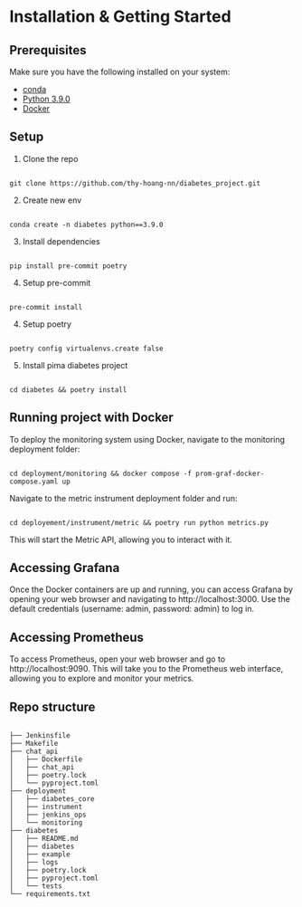 # Installation & Getting Started 
## Prerequisites

Make sure you have the following installed on your system:

- [conda](https://docs.conda.io/projects/conda/en/latest/user-guide/install/index.html)
- [Python 3.9.0](https://www.python.org/downloads/release/python-390/)
- [Docker](https://www.docker.com/get-started)
## Setup
1. Clone the repo

```

git clone https://github.com/thy-hoang-nn/diabetes_project.git

```
2. Create new env

```

conda create -n diabetes python==3.9.0

```
3. Install dependencies

```

pip install pre-commit poetry

```

4. Setup pre-commit

```

pre-commit install

```
4. Setup poetry

```

poetry config virtualenvs.create false

```
5. Install pima diabetes project

```

cd diabetes && poetry install

```

## Running project with Docker
To deploy the monitoring system using Docker, navigate to the monitoring deployment folder:

```

cd deployment/monitoring && docker compose -f prom-graf-docker-compose.yaml up

```
Navigate to the metric instrument deployment folder and run:


```

cd deployement/instrument/metric && poetry run python metrics.py

```
This will start the Metric API, allowing you to interact with it.

## Accessing Grafana
Once the Docker containers are up and running, you can access Grafana by opening your web browser and navigating to http://localhost:3000. Use the default credentials (username: admin, password: admin) to log in.

## Accessing Prometheus
To access Prometheus, open your web browser and go to http://localhost:9090. This will take you to the Prometheus web interface, allowing you to explore and monitor your metrics.


## Repo structure
```

├── Jenkinsfile
├── Makefile
├── chat_api
│   ├── Dockerfile
│   ├── chat_api
│   ├── poetry.lock
│   └── pyproject.toml
├── deployment
│   ├── diabetes_core
│   ├── instrument
│   ├── jenkins_ops
│   └── monitoring
├── diabetes
│   ├── README.md
│   ├── diabetes
│   ├── example
│   ├── logs
│   ├── poetry.lock
│   ├── pyproject.toml
│   └── tests
└── requirements.txt

```
